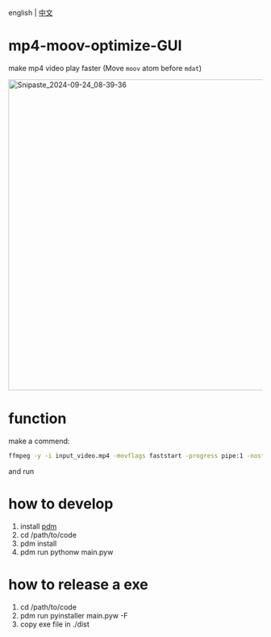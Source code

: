 english | [中文](./README_zh.md)

# mp4-moov-optimize-GUI

make mp4 video play faster
(Move `moov` atom before `mdat`)

<img width="616" alt="Snipaste_2024-09-24_08-39-36" src="https://github.com/user-attachments/assets/661903f2-9414-4591-b860-f904ad68e6be">

# function
make a commend:
```bash
ffmpeg -y -i input_video.mp4 -movflags faststart -progress pipe:1 -nostats output_video.mp4
```
and run

# how to develop

1. install [pdm](https://github.com/pdm-project/pdm)
2. cd /path/to/code
3. pdm install
4. pdm run pythonw main.pyw

# how to release a exe

1. cd /path/to/code
2. pdm run pyinstaller main.pyw -F
3. copy exe file in ./dist
